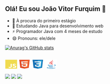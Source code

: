 ## Olá! Eu sou João Vitor Furquim  👋



- 🔭 À procura do primeiro estágio
- 🌱 Estudando Java para desenvolvimento web
- ⚡ Programador Java com 4 meses de estudo
- 😄 Pronouns: ele/dele
  
[![Anurag's GitHub stats](https://github-readme-stats.vercel.app/api?username=JoaoVFB&show_icons=true&theme=holi)](https://github.com/JoaoVFB/github-readme-stats)

<div style="display: inline_block"><br>
  <img align="center" alt="Joao-Js" height="30" width="40" src="https://raw.githubusercontent.com/devicons/devicon/master/icons/javascript/javascript-plain.svg">
  <img align="center" alt="Joao-HTML" height="30" width="40" src="https://raw.githubusercontent.com/devicons/devicon/master/icons/html5/html5-original.svg">
  <img align="center" alt="Joao-CSS" height="30" width="40" src="https://raw.githubusercontent.com/devicons/devicon/master/icons/css3/css3-original.svg">
  <img align="center" alt="Joao-Python" height="30" width="40" src="https://raw.githubusercontent.com/devicons/devicon/master/icons/java/java-original.svg">
  
</div>

<br>

<div> 
  <a href="https://www.instagram.com/joao_furquimz/" target="_blank"><img src="https://img.shields.io/badge/-Instagram-%23E4405F?style=for-the-badge&logo=instagram&logoColor=white" target="_blank"></a>
  <a href = "mailto:joaovitorfurquim79@gmail.com"><img src="https://img.shields.io/badge/-Gmail-%23333?style=for-the-badge&logo=gmail&logoColor=white" target="_blank"></a>
  <a href="www.linkedin.com/in/joão-vitor-furquim-5725a3221" target="_blank"><img src="https://img.shields.io/badge/-LinkedIn-%230077B5?style=for-the-badge&logo=linkedin&logoColor=white" target="_blank"></a> 
  
</div>
